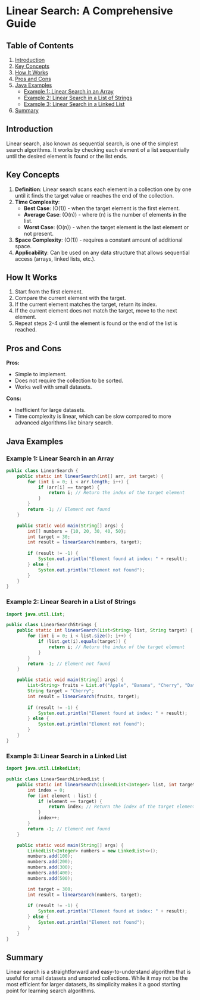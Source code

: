 # Linear Search: A Comprehensive Guide

## Table of Contents
1. [Introduction](#introduction)
2. [Key Concepts](#key-concepts)
3. [How It Works](#how-it-works)
4. [Pros and Cons](#pros-and-cons)
5. [Java Examples](#java-examples)
    - [Example 1: Linear Search in an Array](#example-1-linear-search-in-an-array)
    - [Example 2: Linear Search in a List of Strings](#example-2-linear-search-in-a-list-of-strings)
    - [Example 3: Linear Search in a Linked List](#example-3-linear-search-in-a-linked-list)
6. [Summary](#summary)

## Introduction

Linear search, also known as sequential search, is one of the simplest search algorithms. It works by checking each element of a list sequentially until the desired element is found or the list ends.

## Key Concepts

1. **Definition**: Linear search scans each element in a collection one by one until it finds the target value or reaches the end of the collection.
2. **Time Complexity**: 
   - **Best Case**: \(O(1)\) - when the target element is the first element.
   - **Average Case**: \(O(n)\) - where \(n\) is the number of elements in the list.
   - **Worst Case**: \(O(n)\) - when the target element is the last element or not present.
3. **Space Complexity**: \(O(1)\) - requires a constant amount of additional space.
4. **Applicability**: Can be used on any data structure that allows sequential access (arrays, linked lists, etc.).

## How It Works

1. Start from the first element.
2. Compare the current element with the target.
3. If the current element matches the target, return its index.
4. If the current element does not match the target, move to the next element.
5. Repeat steps 2-4 until the element is found or the end of the list is reached.

## Pros and Cons

**Pros:**
- Simple to implement.
- Does not require the collection to be sorted.
- Works well with small datasets.

**Cons:**
- Inefficient for large datasets.
- Time complexity is linear, which can be slow compared to more advanced algorithms like binary search.

## Java Examples

### Example 1: Linear Search in an Array

```java
public class LinearSearch {
    public static int linearSearch(int[] arr, int target) {
        for (int i = 0; i < arr.length; i++) {
            if (arr[i] == target) {
                return i; // Return the index of the target element
            }
        }
        return -1; // Element not found
    }

    public static void main(String[] args) {
        int[] numbers = {10, 20, 30, 40, 50};
        int target = 30;
        int result = linearSearch(numbers, target);
        
        if (result != -1) {
            System.out.println("Element found at index: " + result);
        } else {
            System.out.println("Element not found");
        }
    }
}
```

### Example 2: Linear Search in a List of Strings
```java
import java.util.List;

public class LinearSearchStrings {
    public static int linearSearch(List<String> list, String target) {
        for (int i = 0; i < list.size(); i++) {
            if (list.get(i).equals(target)) {
                return i; // Return the index of the target element
            }
        }
        return -1; // Element not found
    }

    public static void main(String[] args) {
        List<String> fruits = List.of("Apple", "Banana", "Cherry", "Date", "Fig");
        String target = "Cherry";
        int result = linearSearch(fruits, target);
        
        if (result != -1) {
            System.out.println("Element found at index: " + result);
        } else {
            System.out.println("Element not found");
        }
    }
}
```
### Example 3: Linear Search in a Linked List
```java
import java.util.LinkedList;

public class LinearSearchLinkedList {
    public static int linearSearch(LinkedList<Integer> list, int target) {
        int index = 0;
        for (int element : list) {
            if (element == target) {
                return index; // Return the index of the target element
            }
            index++;
        }
        return -1; // Element not found
    }

    public static void main(String[] args) {
        LinkedList<Integer> numbers = new LinkedList<>();
        numbers.add(100);
        numbers.add(200);
        numbers.add(300);
        numbers.add(400);
        numbers.add(500);

        int target = 300;
        int result = linearSearch(numbers, target);
        
        if (result != -1) {
            System.out.println("Element found at index: " + result);
        } else {
            System.out.println("Element not found");
        }
    }
}
```

## Summary
Linear search is a straightforward and easy-to-understand algorithm that is useful for small datasets and unsorted collections. While it may not be the most efficient for larger datasets, its simplicity makes it a good starting point for learning search algorithms.
